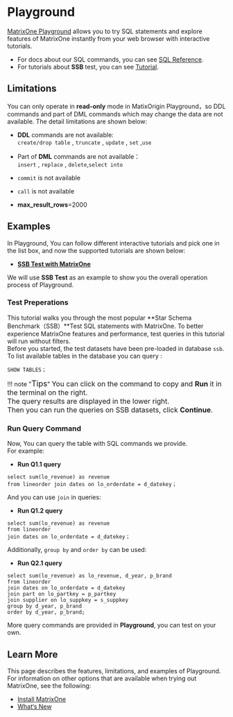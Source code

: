 # **Playground**

[MatrixOne Playground](https://playground.matrixorigin.io/?tutorial=SSB-test-with-matrixone&step=1) allows you to try SQL statements and explore features of MatrixOne instantly from your web browser with interactive tutorials.  
 
* For docs about our SQL commands, you can see [SQL Reference](../Reference/SQL-Reference/Data-Definition-Statements/create-database.md).  
* For tutorials about **SSB** test, you can see [Tutorial](../Get-Started/Tutorial/SSB-test-with-matrixone.md).

## **Limitations**

You can only operate in **read-only** mode in MatixOrigin Playground，so DDL commands and part of DML commands which may change the data are not available. The detail limitations are shown below:

* **DDL** commands are not available:  
```create/drop table``` , ```truncate``` , ```update``` , ```set``` ,```use```  
  
* Part of **DML** commands are not available：  
```insert``` , ```replace``` , ```delete```,```select into```  

* ```commit``` is not available

* ```call``` is not available

* **max_result_rows**=2000  

## **Examples**

In Playground, You can follow different interactive tutorials and pick one in the list box, and now the supported tutorials are shown below:  

* [**SSB Test with MatrixOne**](https://playground.matrixorigin.io/?tutorial=SSB-test-with-matrixone&step=1) 
     
We will use **SSB Test** as an example to show you the overall operation process of Playground.  

### **Test Preperations**  

This tutorial walks you through the most popular **Star Schema Benchmark（SSB）**Test SQL statements with MatrixOne. To better experience MatrixOne features and performance, test queries in this tutorial will run without filters.  
Before you started, the test datasets have been pre-loaded in  database `ssb`. To list available tables in the database you can query :

```
SHOW TABLES；
```

!!! note  "<font size=4>Tips</font>"
    <font size=3>You can click on the command to copy and **Run** it in the terminal on the right.</font>  
    <font size=3>The query results are displayed in the lower right.</font>  
    <font size=3>Then you can run the queries on SSB datasets, click **Continue**.</font>  

### **Run Query Command**

Now, You can query the table with SQL commands we provide.  
For example:  

* **Run Q1.1 query**

```
select sum(lo_revenue) as revenue
from lineorder join dates on lo_orderdate = d_datekey；
```

And you can use ```join``` in queries: 

* **Run Q1.2 query**

```
select sum(lo_revenue) as revenue
from lineorder
join dates on lo_orderdate = d_datekey；
```

Additionally, ```group by``` and ```order by``` can be used:

* **Run Q2.1 query**

```
select sum(lo_revenue) as lo_revenue, d_year, p_brand
from lineorder
join dates on lo_orderdate = d_datekey
join part on lo_partkey = p_partkey
join supplier on lo_suppkey = s_suppkey
group by d_year, p_brand
order by d_year, p_brand;
```

More query commands are provided in **Playground**, you can test on your own.

## **Learn More**

This page describes the features, limitations, and examples of Playground. For information on other options that are available when trying out MatrixOne, see the following:

* [Install MatrixOne](install-standalone-matrixone.md)
* [What‘s New](../Overview/what's-new.md)
